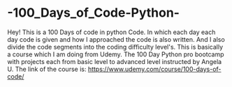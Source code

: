 # -100_Days_of_Code-Python-
Hey! This is a 100 Days of code in python Code. In which each day each day code is given and how I approached the code is also written. And I also divide the code segments into the coding difficulty level's.
This is basically a course which I am doing from Udemy.
The 100 Day Python pro bootcamp with projects each from basic level to advanced level instructed by Angela U.
The link of the course is: https://www.udemy.com/course/100-days-of-code/

